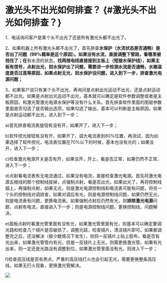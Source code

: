 # **激光头不出光如何排查？** {#激光头不出光如何排查？}

1、电话询问客户是某个头不出光了还是所有激光头都不出光了。

2、如果机器上所有激光头都不出光了，首先排查**水保护（水流状态是否通畅）是否出了问题（99%概率是这个原因）。如果没有水流，直接调整下管路，看哪里被挡住了；在**有水流的状态，**找两根电线直接接到主板上（短接水保护线），如果主板有信号，点射出光，则水保护出了问题，需要进一步检测水流是否通畅，水箱温度是否过高等原因，如果点射无光，则水保护没问题，进入到下一步，排查激光电源问题；**

3、如果客户说只有某个头不出光，再询问是点射出光运动不出光，还是点射运动都不出光。如果是点射出光运动不出光，基本就可以确定是软件参数调整或者是主板原因，和激光管激光电源水保护等没有什么关系。首先排查软件里面的图层参数里面是否勾选了是否输出选项，如果勾选了输出，基本可以判断是主板原因。如果是点射运动都不出光，进入到下一步；

a\)首先排查电流表旋钮有没有开，如果开了，进入下一步；

b\)软件控光按钮有没有开，如果开了，调大电流表到80%位置，再测试，因为如果选择了软件控光，电流表位置在70%以下的时候，基本也没有光的；如果没开，进入下一步；

c\)检查激光电源开关是否有开，如果没开，开上，看是否正常，如果仍然不正常，进入下一步；

d\)点射看电流表有无电流通过，如果没有电流，直接检查激光电源。首先将激光电源五根线的那个控制线拔掉，点强制点射，看是否出光，如果出光了，再将控制线插上，再强制点射，如果无光，则是激光电源控制线和电流表可能有问题，将另一个头的控制线对调排查，如果对调后有光，则是电源控制线问题，如果仍然无光，则是电流表有问题，更换电流表。如果强制点射后仍然有光，则**排除激光电源**问题，点射有电流，直接进入下一步；则是电源控制线问题，更换控制线，问题解决。

e\)面板点射时看激光管里面有没有光，如果激光管里面有光，则基本可以确定要调光路和检查几个镜片是否破损了，调整光路，检查镜片，清洁镜片即可。如果都调整完之后，还没解决（极少数情况下发生），则将一反镜片上贴上胶布，看是否有光出来，如果激光管管内有光，但是一反镜片上无光，则需更换激光管。如果有光出来，则一定还是光路没有调整到位。如果激光管里面没有光，则进入下一步；

f\)检查高压线是否有黑点，严重的高压线打火也会引起无光，需要更换整条高压线，如果无打火现象，更换激光管解决。

![](https://kasulaser.gitbooks.io/kasuclientservice/content/assets/%E6%BF%80%E5%85%89%E5%A4%B4%E4%B8%8D%E5%87%BA%E5%85%89%E5%A6%82%E4%BD%95%E6%8E%92%E6%9F%A5.png)

